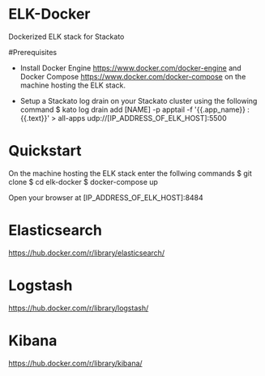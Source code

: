 # ELK-Docker
Dockerized ELK stack for Stackato

#Prerequisites
- Install Docker Engine https://www.docker.com/docker-engine and Docker Compose https://www.docker.com/docker-compose on the machine hosting the ELK stack.

- Setup a Stackato log drain on your Stackato cluster using the following command
	$ kato log drain add [NAME] -p  apptail -f '{{.app_name}} : {{.text}}' > all-apps udp://[IP_ADDRESS_OF_ELK_HOST]:5500

# Quickstart
On the machine hosting the ELK stack enter the follwing commands
	$ git clone 
	$ cd elk-docker
	$ docker-compose up

Open your browser at [IP_ADDRESS_OF_ELK_HOST]:8484

# Elasticsearch
https://hub.docker.com/r/library/elasticsearch/

# Logstash
https://hub.docker.com/r/library/logstash/

# Kibana
https://hub.docker.com/r/library/kibana/
